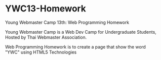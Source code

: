 # YWC13-Homework
Young Webmaster Camp 13th: Web Programming Homework

Young Webmaster Camp is a Web Dev Camp for Undergraduate Students, Hosted by Thai Webmaster Association.

Web Programming Homework is to create a page that show the word "YWC" using HTML5 Technologies
